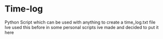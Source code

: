 # Time-log
Python Script which can be used with anything to create a time_log.txt file
Ive used this before in some personal scripts ive made and decided to put it here
